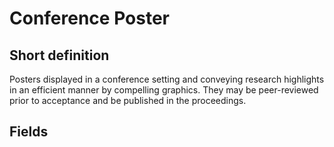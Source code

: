 # Conference Poster
## Short definition
Posters displayed in a conference setting and conveying research highlights in an efficient manner by compelling graphics. They may be peer-reviewed prior to acceptance and be published in the proceedings.
## Fields

